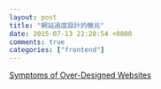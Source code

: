 ```yaml
---
layout: post
title: "網站過度設計的徵兆"
date: 2015-07-13 22:20:54 +0800
comments: true
categories: ["frontend"]
---
```


<!-- more -->

[Symptoms of Over-Designed Websites]


[Symptoms of Over-Designed Websites]:https://medium.com/active-collab-creative/symptoms-of-over-designed-websites-8cf1d0b9c4f2